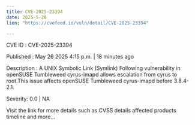 ```yaml
---
title: CVE-2025-23394
date: 2025-5-26
lien: "https://cvefeed.io/vuln/detail/CVE-2025-23394"

---
```


CVE ID : CVE-2025-23394

Published :  May 26
2025
4:15 p.m. | 18 minutes ago

Description : A UNIX Symbolic Link (Symlink) Following vulnerability in openSUSE Tumbleweed cyrus-imapd allows escalation from cyrus to root.This issue affects openSUSE Tumbleweed  cyrus-imapd before 3.8.4-2.1.

Severity: 0.0 | NA

Visit the link for more details
such as CVSS details
affected products
timeline
and more...

